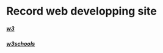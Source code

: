 Record web developping site
============================================
##### [w3][]
[w3]: https://www.w3.org/TR/html5/

##### [w3schools][]
[w3schools]: http://www.w3schools.com/


